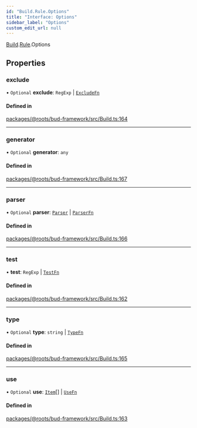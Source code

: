 ```yaml
---
id: "Build.Rule.Options"
title: "Interface: Options"
sidebar_label: "Options"
custom_edit_url: null
---
```


[Build](../modules/Build.md).[Rule](../modules/Build.Rule.md).Options

## Properties

### exclude

• `Optional` **exclude**: `RegExp` \| [`ExcludeFn`](../modules/Build.Rule.md#excludefn)

#### Defined in

[packages/@roots/bud-framework/src/Build.ts:164](https://github.com/roots/bud/blob/4498d10b4/packages/@roots/bud-framework/src/Build.ts#L164)

___

### generator

• `Optional` **generator**: `any`

#### Defined in

[packages/@roots/bud-framework/src/Build.ts:167](https://github.com/roots/bud/blob/4498d10b4/packages/@roots/bud-framework/src/Build.ts#L167)

___

### parser

• `Optional` **parser**: [`Parser`](Build.Rule.Parser.md) \| [`ParserFn`](../modules/Build.Rule.md#parserfn)

#### Defined in

[packages/@roots/bud-framework/src/Build.ts:166](https://github.com/roots/bud/blob/4498d10b4/packages/@roots/bud-framework/src/Build.ts#L166)

___

### test

• **test**: `RegExp` \| [`TestFn`](../modules/Build.Rule.md#testfn)

#### Defined in

[packages/@roots/bud-framework/src/Build.ts:162](https://github.com/roots/bud/blob/4498d10b4/packages/@roots/bud-framework/src/Build.ts#L162)

___

### type

• `Optional` **type**: `string` \| [`TypeFn`](../modules/Build.Rule.md#typefn)

#### Defined in

[packages/@roots/bud-framework/src/Build.ts:165](https://github.com/roots/bud/blob/4498d10b4/packages/@roots/bud-framework/src/Build.ts#L165)

___

### use

• `Optional` **use**: [`Item`](Build.Item-1.md)[] \| [`UseFn`](../modules/Build.Rule.md#usefn)

#### Defined in

[packages/@roots/bud-framework/src/Build.ts:163](https://github.com/roots/bud/blob/4498d10b4/packages/@roots/bud-framework/src/Build.ts#L163)
